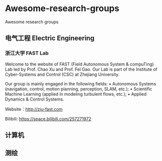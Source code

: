 # Awesome-research-groups
Awesome research groups

## 电气工程 Electric Engineering
### 浙江大学 FAST Lab 
Welcome to the website of FAST (Field Autonomous System & compuTing) Lab led by Prof. Chao Xu and Prof. Fei Gao. Our Lab is part of the Institute of Cyber-Systems and Control (CSC) at Zhejiang University.

Our group is mainly engaged in the following fields:
• Autonomous Systems (navigation, control, motion planning, perception, SLAM, etc.);
• Scientific Machine Learning (applied in modeling turbulent flows, etc.);
• Applied Dynamics & Control Systems.

Website：http://zju-fast.com

Bilibili: https://space.bilibili.com/257271972

## 计算机


## 测绘
